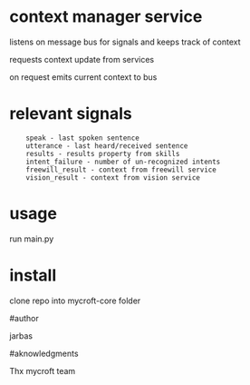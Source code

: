 # context manager service

listens on message bus for signals and keeps track of context

requests context update from services

on request emits current context to bus

# relevant signals

        speak - last spoken sentence
        utterance - last heard/received sentence
        results - results property from skills
        intent_failure - number of un-recognized intents
        freewill_result - context from freewill service
        vision_result - context from vision service

# usage

run main.py

# install

clone repo into mycroft-core folder

#author

jarbas

#aknowledgments

Thx mycroft team